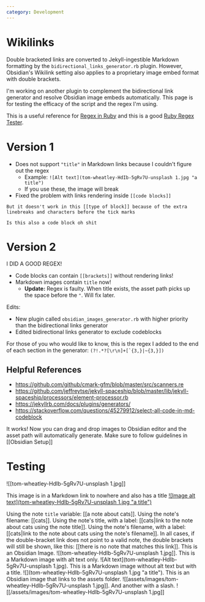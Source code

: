 ```yaml
---
category: Development
---
```


# Wikilinks
Double bracketed links are converted to Jekyll-ingestible Markdown formatting by the `bidirectional_links_generator.rb` plugin. However, Obsidian's Wikilink setting also applies to a proprietary image embed format with double brackets. 

I'm working on another plugin to complement the bidirectional link generator and resolve Obsidian image embeds automatically. This page is for testing the efficacy of the script and the regex I'm using.

This is a useful reference for [Regex in Ruby](https://ruby-doc.org/core-3.0.1/doc/regexp_rdoc.html) and this is a good [Ruby Regex Tester](https://rubular.com/).

# Version 1
- Does not support `"title"` in Markdown links because I couldn't figure out the regex
	- Example:  `![Alt text](tom-wheatley-HdIb-5gRv7U-unsplash 1.jpg "a title")`
	- If you use these, the image will break
- Fixed the problem with links rendering inside `[[code blocks]]`

```
But it doesn't work in this [[type of block]] because of the extra linebreaks and characters before the tick marks
```

~~~
Is this also a code block oh shit
~~~

# Version 2
I DID A GOOD REGEX!
- Code blocks can contain `[[brackets]]` without rendering links!
- Markdown images contain `title` now!
	- **Update:** Regex is faulty. When title exists, the asset path picks up the space before the `"`. Will fix later.

Edits:
- New plugin called `obsidian_images_generator.rb` with higher priority than the bidirectional links generator
- Edited bidirectional links generator to exclude codeblocks

For those of you who would like to know, this is the regex I added to the end of each section in the generator:
```(?!.*?[\r\n]+[`{3,}|~{3,}])```

## Helpful References
- https://github.com/github/cmark-gfm/blob/master/src/scanners.re
- https://github.com/jeffreytse/jekyll-spaceship/blob/master/lib/jekyll-spaceship/processors/element-processor.rb
- https://jekyllrb.com/docs/plugins/generators/
- https://stackoverflow.com/questions/45279912/select-all-code-in-md-codeblock

It works! Now you can drag and drop images to Obsidian editor and the asset path will automatically generate. Make sure to follow guidelines in [[Obsidian Setup]]

# Testing
![[tom-wheatley-HdIb-5gRv7U-unsplash 1.jpg]]

This image is in a Markdown link to nowhere and also has a title
[![Image alt text](tom-wheatley-HdIb-5gRv7U-unsplash 1.jpg "a title")](https://URL)

Using the note `title` variable: [[a note about cats]]. Using the note's filename: [[cats]]. Using the note's title, with a label: [[cats|link to the note about cats using the note title]]. Using the note's filename, with a label: [[cats|link to the note about cats using the note's filename]]. In all cases, if the double-bracket link does not point to a valid note, the double brackets will still be shown, like this: [[there is no note that matches this link]]. This is an Obsidian Image. ![[tom-wheatley-HdIb-5gRv7U-unsplash 1.jpg]]. This is a Markdown image with alt text only. ![Alt text](tom-wheatley-HdIb-5gRv7U-unsplash 1.jpg). This is a Markdown image without alt text but with a title. ![](tom-wheatley-HdIb-5gRv7U-unsplash 1.jpg "a title"). This is an Obsidian image that links to the assets folder. ![[assets/images/tom-wheatley-HdIb-5gRv7U-unsplash 1.jpg]]. And another with a slash. ![[/assets/images/tom-wheatley-HdIb-5gRv7U-unsplash 1.jpg]]